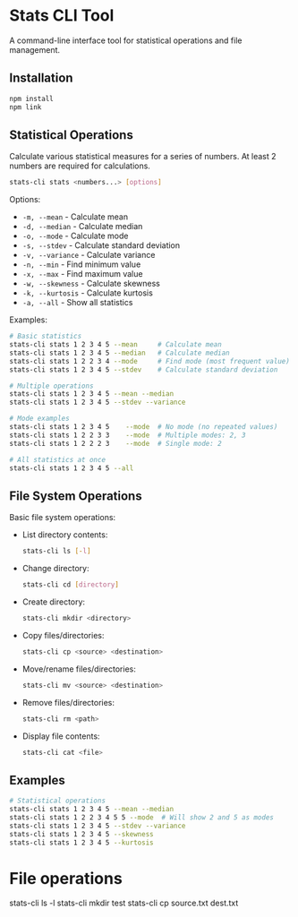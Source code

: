# Stats CLI Tool

A command-line interface tool for statistical operations and file management.

## Installation

```bash
npm install
npm link
```

## Statistical Operations

Calculate various statistical measures for a series of numbers. At least 2 numbers are required for calculations.

```bash
stats-cli stats <numbers...> [options]
```

Options:
- `-m, --mean` - Calculate mean
- `-d, --median` - Calculate median
- `-o, --mode` - Calculate mode
- `-s, --stdev` - Calculate standard deviation
- `-v, --variance` - Calculate variance
- `-n, --min` - Find minimum value
- `-x, --max` - Find maximum value
- `-w, --skewness` - Calculate skewness
- `-k, --kurtosis` - Calculate kurtosis
- `-a, --all` - Show all statistics

Examples:
```bash
# Basic statistics
stats-cli stats 1 2 3 4 5 --mean     # Calculate mean
stats-cli stats 1 2 3 4 5 --median   # Calculate median
stats-cli stats 1 2 2 3 4 --mode     # Find mode (most frequent value)
stats-cli stats 1 2 3 4 5 --stdev    # Calculate standard deviation

# Multiple operations
stats-cli stats 1 2 3 4 5 --mean --median
stats-cli stats 1 2 3 4 5 --stdev --variance

# Mode examples
stats-cli stats 1 2 3 4 5    --mode  # No mode (no repeated values)
stats-cli stats 1 2 2 3 3    --mode  # Multiple modes: 2, 3
stats-cli stats 1 2 2 2 3    --mode  # Single mode: 2

# All statistics at once
stats-cli stats 1 2 3 4 5 --all
```

## File System Operations

Basic file system operations:

- List directory contents:
  ```bash
  stats-cli ls [-l]
  ```

- Change directory:
  ```bash
  stats-cli cd [directory]
  ```

- Create directory:
  ```bash
  stats-cli mkdir <directory>
  ```

- Copy files/directories:
  ```bash
  stats-cli cp <source> <destination>
  ```

- Move/rename files/directories:
  ```bash
  stats-cli mv <source> <destination>
  ```

- Remove files/directories:
  ```bash
  stats-cli rm <path>
  ```

- Display file contents:
  ```bash
  stats-cli cat <file>
  ```

## Examples

```bash
# Statistical operations
stats-cli stats 1 2 3 4 5 --mean --median
stats-cli stats 1 2 2 3 4 5 5 --mode  # Will show 2 and 5 as modes
stats-cli stats 1 2 3 4 5 --stdev --variance
stats-cli stats 1 2 3 4 5 --skewness
stats-cli stats 1 2 3 4 5 --kurtosis
```

# File operations
stats-cli ls -l
stats-cli mkdir test
stats-cli cp source.txt dest.txt
```
